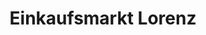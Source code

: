---
title: "Einkaufsmarkt Lorenz"
url: /lichtenstein-sa/einkaufsmarkt-lorenz/
shop: Lebensmittel
---